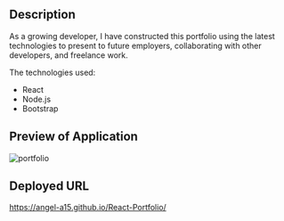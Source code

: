 ## Description
As a growing developer, I have constructed this portfolio using the latest
technologies to present to future employers, collaborating with other developers,
and freelance work. 

The technologies used:
  * React
  * Node.js
  * Bootstrap
  
 ## Preview of Application
 ![portfolio](https://user-images.githubusercontent.com/106582411/209045019-7dc6b13d-279b-4c20-9097-27e33b45087a.jpeg)


## Deployed URL
https://angel-a15.github.io/React-Portfolio/
